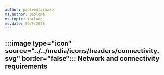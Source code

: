 ```yaml
---
author: paolomatarazzo
ms.author: paoloma
ms-topic: include
ms.date: 09/9/2025
---
```


## :::image type="icon" source="../../media/icons/headers/connectivity.svg" border="false"::: Network and connectivity requirements